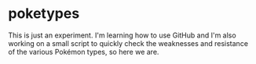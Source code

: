 # poketypes
This is just an experiment. I'm learning how to use GitHub and I'm also working on a small script to quickly check the weaknesses and resistance of the various Pokémon types, so here we are.

